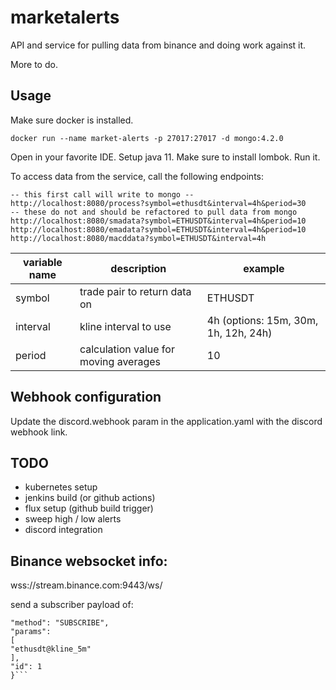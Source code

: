 # marketalerts

API and service for pulling data from binance and doing work against it.

More to do.

## Usage

Make sure docker is installed.
```
docker run --name market-alerts -p 27017:27017 -d mongo:4.2.0
```

Open in your favorite IDE. Setup java 11. Make sure to install lombok. Run it.


To access data from the service, call the following endpoints: 

```
-- this first call will write to mongo --
http://localhost:8080/process?symbol=ethusdt&interval=4h&period=30
-- these do not and should be refactored to pull data from mongo
http://localhost:8080/smadata?symbol=ETHUSDT&interval=4h&period=10
http://localhost:8080/emadata?symbol=ETHUSDT&interval=4h&period=10
http://localhost:8080/macddata?symbol=ETHUSDT&interval=4h
```

| variable name | description | example |
| ----- | ------ | ------ |
| symbol | trade pair to return data on | ETHUSDT |
| interval | kline interval to use | 4h (options: 15m, 30m, 1h, 12h, 24h) |
| period | calculation value for moving averages | 10 |

## Webhook configuration

Update the discord.webhook param in the application.yaml with the discord webhook link.

## TODO

* kubernetes setup
* jenkins build (or github actions) 
* flux setup (github build trigger)
* sweep high / low alerts
* discord integration

## Binance websocket info:

wss://stream.binance.com:9443/ws/<streamName>

send a subscriber payload of:

```{
"method": "SUBSCRIBE",
"params":
[
"ethusdt@kline_5m"
],
"id": 1
}```
